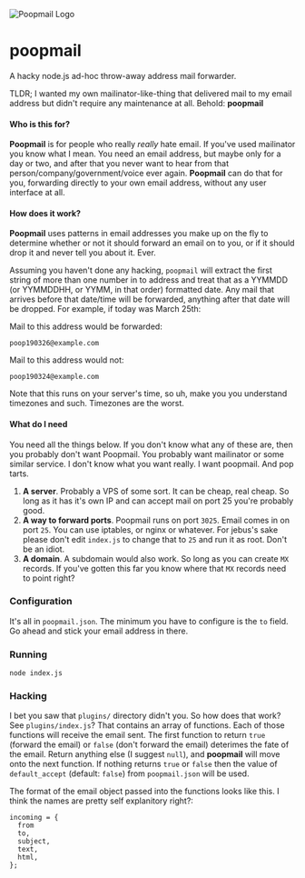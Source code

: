 ![Poopmail Logo](https://raw.githubusercontent.com/rashidkpc/poopmail/master/poopmail.jpeg)

# poopmail
A hacky node.js ad-hoc throw-away address mail forwarder. 

TLDR; I wanted my own mailinator-like-thing that delivered mail to my email address but didn't require any maintenance at all. Behold: **poopmail**

#### Who is this for?
**Poopmail** is for people who really *really* hate email. If you've used mailinator you know what I mean. You need an email address, but maybe only for a day or two, and after that you never want to hear from that person/company/government/voice ever again. **Poopmail** can do that for you, forwarding directly to your own email address, without any user interface at all.

#### How does it work?
**Poopmail** uses patterns in email addresses you make up on the fly to determine whether or not it should forward an email on to you, or if it should drop it and never tell you about it. Ever.

Assuming you haven't done any hacking, `poopmail` will extract the first string of more than one number in to address and treat that as a YYMMDD (or YYMMDDHH, or YYMM, in that order) formatted date. Any mail that arrives before that date/time will be forwarded, anything after that date will be dropped. For example, if today was March 25th:

Mail to this address would be forwarded:

```
poop190326@example.com
```

Mail to this address would not:

```
poop190324@example.com
```

Note that this runs on your server's time, so uh, make you you understand timezones and such. Timezones are the worst.

#### What do I need
You need all the things below. If you don't know what any of these are, then you probably don't want Poopmail. You probably want mailinator or some similar service. I don't know what you want really. I want poopmail. And pop tarts.

1. **A server**. Probably a VPS of some sort. It can be cheap, real cheap. So long as it has it's own IP and can accept mail on port 25 you're probably good.
2. **A way to forward ports**. Poopmail runs on port `3025`. Email comes in on port `25`. You can use iptables, or nginx or whatever. For jebus's sake please don't edit `index.js` to change that to `25` and run it as root. Don't be an idiot.
3. **A domain**. A subdomain would also work. So long as you can create `MX` records. If you've gotten this far you know where that `MX` records need to point right?

### Configuration
It's all in `poopmail.json`. The minimum you have to configure is the `to` field. Go ahead and stick your email address in there. 

### Running

```
node index.js
```

### Hacking
I bet you saw that `plugins/` directory didn't you. So how does that work? See `plugins/index.js`? That contains an array of functions. Each of those functions will receive the email sent. The first function to return `true` (forward the email) or `false` (don't forward the email) deterimes the fate of the email. Return anything else (I suggest `null`), and **poopmail** will move onto the next function. If nothing returns `true` or `false` then the value of `default_accept` (default: `false`) from `poopmail.json` will be used.

The format of the email object passed into the functions looks like this. I think the names are pretty self explanitory right?:

```
incoming = {
  from
  to,
  subject,
  text,
  html,
};
```
